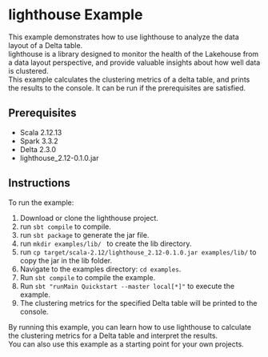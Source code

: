 # lighthouse Example
This example demonstrates how to use lighthouse to analyze the data layout of a Delta table.  
lighthouse is a library designed to monitor the health of the Lakehouse from a data layout perspective, and provide valuable insights about how well data is clustered.   
This example calculates the clustering metrics of a delta table, and prints the results to the console. It can be run if the prerequisites are satisfied.

## Prerequisites  
- Scala 2.12.13
- Spark 3.3.2
- Delta 2.3.0  
- lighthouse_2.12-0.1.0.jar  

## Instructions  
To run the example:  
1. Download or clone the lighthouse project.   
2. run ```sbt compile``` to compile.  
3. run ```sbt package``` to generate the jar file.
4. run ```mkdir examples/lib/ ``` to create the lib directory.  
5. run ```cp target/scala-2.12/lighthouse_2.12-0.1.0.jar examples/lib/``` to copy the jar in the lib folder.  
6. Navigate to the examples directory: ```cd examples```.  
7. Run ```sbt compile``` to compile the example.  
8. Run ```sbt "runMain Quickstart --master local[*]"``` to execute the example.  
9. The clustering metrics for the specified Delta table will be printed to the console.    

By running this example, you can learn how to use lighthouse to calculate the clustering metrics for a Delta table and interpret the results.  
You can also use this example as a starting point for your own projects.



